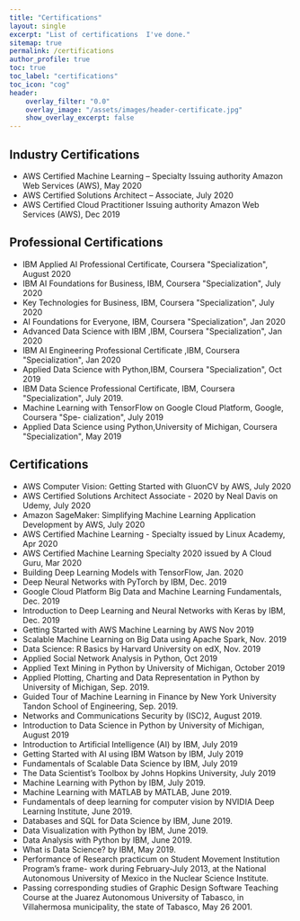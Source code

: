 ```yaml
---
title: "Certifications"
layout: single
excerpt: "List of certifications  I've done."
sitemap: true
permalink: /certifications
author_profile: true
toc: true
toc_label: "certifications"
toc_icon: "cog"
header:
    overlay_filter: "0.0"
    overlay_image: "/assets/images/header-certificate.jpg"
    show_overlay_excerpt: false
---
```

## Industry Certifications
- AWS Certified Machine Learning – Specialty Issuing authority Amazon Web Services (AWS), May 2020
- AWS Certified Solutions Architect – Associate, July 2020
- AWS Certified Cloud Practitioner Issuing authority Amazon Web Services (AWS), Dec 2019
## Professional Certifications
- IBM Applied AI Professional Certificate, Coursera "Specialization", August 2020
- IBM AI Foundations for Business, IBM, Coursera "Specialization", July 2020
- Key Technologies for Business, IBM, Coursera "Specialization", July 2020
-  AI Foundations for Everyone, IBM, Coursera "Specialization", Jan 2020
- Advanced Data Science with IBM ,IBM, Coursera "Specialization", Jan 2020
-  IBM AI Engineering Professional Certificate ,IBM, Coursera "Specialization", Jan 2020
- Applied Data Science with Python,IBM, Coursera "Specialization", Oct 2019
-  IBM Data Science Professional Certificate, IBM, Coursera "Specialization", July 2019.
-  Machine Learning with TensorFlow on Google Cloud Platform, Google, Coursera "Spe- cialization", July 2019
- Applied Data Science using Python,University of Michigan, Coursera "Specialization", May 2019
## Certifications
-  AWS Computer Vision: Getting Started with GluonCV by AWS, July 2020
-  AWS Certified Solutions Architect Associate - 2020 by Neal Davis on Udemy, July 2020
- Amazon SageMaker: Simplifying Machine Learning Application Development by AWS, July 2020
- AWS Certified Machine Learning - Specialty issued by Linux Academy, Apr 2020
-  AWS Certified Machine Learning Specialty 2020 issued by A Cloud Guru, Mar 2020
-  Building Deep Learning Models with TensorFlow, Jan. 2020
- Deep Neural Networks with PyTorch by IBM, Dec. 2019
- Google Cloud Platform Big Data and Machine Learning Fundamentals, Dec. 2019
-  Introduction to Deep Learning and Neural Networks with Keras by IBM, Dec. 2019
- Getting Started with AWS Machine Learning by AWS Nov 2019
- Scalable Machine Learning on Big Data using Apache Spark, Nov. 2019
- Data Science: R Basics by Harvard University on edX, Nov. 2019
- Applied Social Network Analysis in Python, Oct 2019
- Applied Text Mining in Python by University of Michigan, October 2019
- Applied Plotting, Charting and Data Representation in Python by University of Michigan, Sep. 2019.
- Guided Tour of Machine Learning in Finance by New York University Tandon School of Engineering, Sep. 2019.
- Networks and Communications Security by (ISC)2, August 2019.
- Introduction to Data Science in Python by University of Michigan, August 2019
- Introduction to Artificial Intelligence (AI) by IBM, July 2019
- Getting Started with AI using IBM Watson by IBM, July 2019
- Fundamentals of Scalable Data Science by IBM, July 2019
- The Data Scientist’s Toolbox by Johns Hopkins University, July 2019
- Machine Learning with Python by IBM, July 2019.
- Machine Learning with MATLAB by MATLAB, June 2019.
- Fundamentals of deep learning for computer vision by NVIDIA Deep Learning Institute, June 2019.
- Databases and SQL for Data Science by IBM, June 2019.
- Data Visualization with Python by IBM, June 2019.
- Data Analysis with Python by IBM, June 2019.
- What is Data Science? by IBM, May 2019.
- Performance of Research practicum on Student Movement Institution Program’s frame- work during February-July 2013, at the National Autonomous University of Mexico in the Nuclear Science Institute.
- Passing corresponding studies of Graphic Design Software Teaching Course at the Juarez Autonomous University of Tabasco, in Villahermosa municipality, the state of Tabasco, May 26 2001.

<script async defer src="https://buttons.github.io/buttons.js"></script>
